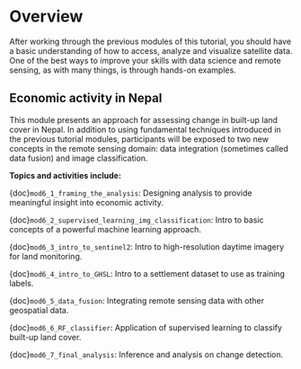 # Overview

After working through the previous modules of this tutorial, you should have a basic understanding of how to access, analyze and visualize satellite data. One of the best ways to improve your skills with data science and remote sensing, as with many things, is through hands-on examples.

## Economic activity in Nepal
This module presents an approach for assessing change in built-up land cover in Nepal. In addition to using fundamental techniques introduced in the previous tutorial modules, participants will be exposed to two new concepts in the remote sensing domain: data integration (sometimes called data fusion) and image classification.

**Topics and activities include:**

{doc}`mod6_1_framing_the_analysis`: Designing analysis to provide meaningful insight into economic activity.

{doc}`mod6_2_supervised_learning_img_classification`: Intro to basic concepts of a powerful machine learning approach.

{doc}`mod6_3_intro_to_sentinel2`: Intro to high-resolution daytime imagery for land monitoring.

{doc}`mod6_4_intro_to_GHSL`: Intro to a settlement dataset to use as training labels.

{doc}`mod6_5_data_fusion`: Integrating remote sensing data with other geospatial data.

{doc}`mod6_6_RF_classifier`: Application of supervised learning to classify built-up land cover.

{doc}`mod6_7_final_analysis`: Inference and analysis on change detection.
